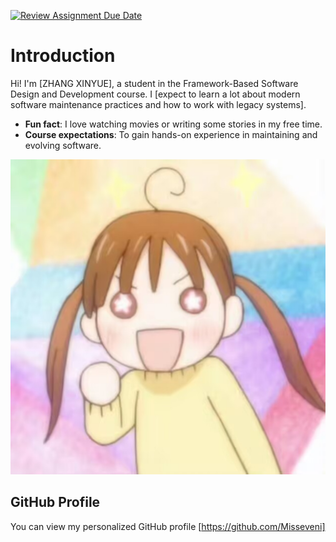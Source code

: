 [![Review Assignment Due Date](https://classroom.github.com/assets/deadline-readme-button-22041afd0340ce965d47ae6ef1cefeee28c7c493a6346c4f15d667ab976d596c.svg)](https://classroom.github.com/a/0MOLbOcH)
# Introduction
Hi! I'm [ZHANG XINYUE], a student in the Framework-Based Software Design and Development course. 
I [expect to learn a lot about modern software maintenance practices and how to work with legacy systems].

- **Fun fact**: I love watching movies or writing some stories in my free time.
- **Course expectations**: To gain hands-on experience in maintaining and evolving software.

![My Image](image.jpg)  <!-- Link to the uploaded image -->

## GitHub Profile

You can view my personalized GitHub profile [https://github.com/Misseveni]


